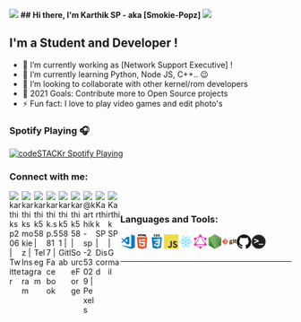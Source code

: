 <img src="https://emojis.slackmojis.com/emojis/images/1531849430/4246/blob-sunglasses.gif?1531849430" width="30"/> <b> ## Hi there, I'm Karthik SP - aka [Smokie-Popz] </b> <img src="https://emojis.slackmojis.com/emojis/images/1531849430/4246/blob-sunglasses.gif?1531849430" width="30"/>


## I'm a Student and Developer !

- 🔭 I’m currently working as [Network Support Executive] !
- 🌱 I’m currently learning Python, Node JS, C++.. 😉
- 👯 I’m looking to collaborate with other kernel/rom developers
- 🥅 2021 Goals: Contribute more to Open Source projects
- ⚡ Fun fact: I love to play video games and edit photo's

### Spotify Playing 🎧
[<img src="https://now-playing-codestackr.vercel.app/api/spotify-playing" alt="codeSTACKr Spotify Playing" width="350" />](https://open.spotify.com/playlist/1TLtqSVyiUE5hReeSB8mua)

### Connect with me:

[<img align="left" alt="karthiksp206 | Twitter" width="22px" src="https://cdn.jsdelivr.net/npm/simple-icons@v3/icons/twitter.svg" />][twitter]
[<img align="left" alt="karthiksmokiez | Instagram" width="22px" src="https://cdn.jsdelivr.net/npm/simple-icons@v3/icons/instagram.svg" />][instagram]
[<img align="left" alt="karthik558 | Telegram" width="22px" src="https://cdn.jsdelivr.net/npm/simple-icons@v3/icons/telegram.svg" />][telegram]
[<img align="left" alt="karthik.sp.5817 | Facebook" width="22px" src="https://cdn.jsdelivr.net/npm/simple-icons@v3/icons/facebook.svg" />][facebook]
[<img align="left" alt="karthik5581 | Gitlab" width="22px" src="https://cdn.jsdelivr.net/npm/simple-icons@v3/icons/gitlab.svg" />][gitlab]
[<img align="left" alt="karthik558 | SourceForge" width="22px" src="https://cdn.jsdelivr.net/npm/simple-icons@v3/icons/sourceforge.svg" />][sourceforge]
[<img align="left" alt="@karthik-sp-253029 | Pexels" width="22px" src="https://cdn.jsdelivr.net/npm/simple-icons@v3/icons/pexels.svg" />][pexels]
[<img align="left" alt="Karthik SP | Discord" width="22px" src="https://cdn.jsdelivr.net/npm/simple-icons@v3/icons/discord.svg" />][discord]
[<img align="left" alt="Karthik SP | Gmail" width="22px" src="https://cdn.jsdelivr.net/npm/simple-icons@v3/icons/gmail.svg" />][gmail]
<br />

### Languages and Tools:

[<img align="left" alt="Visual Studio Code" width="26px" src="https://raw.githubusercontent.com/github/explore/80688e429a7d4ef2fca1e82350fe8e3517d3494d/topics/visual-studio-code/visual-studio-code.png" />][webdevplaylist]
[<img align="left" alt="HTML5" width="26px" src="https://raw.githubusercontent.com/github/explore/80688e429a7d4ef2fca1e82350fe8e3517d3494d/topics/html/html.png" />][webdevplaylist]
[<img align="left" alt="CSS3" width="26px" src="https://raw.githubusercontent.com/github/explore/80688e429a7d4ef2fca1e82350fe8e3517d3494d/topics/css/css.png" />][cssplaylist]
[<img align="left" alt="JavaScript" width="26px" src="https://raw.githubusercontent.com/github/explore/80688e429a7d4ef2fca1e82350fe8e3517d3494d/topics/javascript/javascript.png" />][jsplaylist]
[<img align="left" alt="React" width="26px" src="https://raw.githubusercontent.com/github/explore/80688e429a7d4ef2fca1e82350fe8e3517d3494d/topics/react/react.png" />][reactplaylist]
[<img align="left" alt="GraphQL" width="26px" src="https://raw.githubusercontent.com/github/explore/80688e429a7d4ef2fca1e82350fe8e3517d3494d/topics/graphql/graphql.png" />][webdevplaylist]
[<img align="left" alt="Node.js" width="26px" src="https://raw.githubusercontent.com/github/explore/80688e429a7d4ef2fca1e82350fe8e3517d3494d/topics/nodejs/nodejs.png" />][webdevplaylist]
[<img align="left" alt="Git" width="26px" src="https://raw.githubusercontent.com/github/explore/80688e429a7d4ef2fca1e82350fe8e3517d3494d/topics/git/git.png" />][webdevplaylist]
[<img align="left" alt="GitHub" width="26px" src="https://raw.githubusercontent.com/github/explore/78df643247d429f6cc873026c0622819ad797942/topics/github/github.png" />][webdevplaylist]
[<img align="left" alt="Terminal" width="26px" src="https://raw.githubusercontent.com/github/explore/80688e429a7d4ef2fca1e82350fe8e3517d3494d/topics/terminal/terminal.png" />][webdevplaylist]

<br />
<br />

---

[twitter]: https://twitter.com/karthiksp206
[instagram]: https://instagram.com/karthiksmokiez
[telegram]: https://t.me/karthik558
[facebook]: https://www.facebook.com/karthik.sp.5817
[gitlab]: https://gitlab.com/karthik5581
[sourceforge]: https://sourceforge.net/u/karthik558
[pexels]: https://www.pexels.com/@karthik-sp-253029
[discord]: https://discord.com/channels/@Karthik-SP
[gmail]: https://mail.google.com/mail/u/0/#inbox.com/channels/karthik.lal558@gmail.com
[webdevplaylist]: https://www.youtube.com/playlist?list=PLkwxH9e_vrAJ0WbEsFA9W3I1W-g_BTsbt
[jsplaylist]: https://www.youtube.com/playlist?list=PLkwxH9e_vrALRJKu7wfXby3MKeflhTu6B
[cssplaylist]: https://www.youtube.com/playlist?list=PLkwxH9e_vrALSdvZuEh6gqQdmDoDIoqz4
[reactplaylist]: https://www.youtube.com/playlist?list=PLkwxH9e_vrAK4TdffpxKY3QGyHCpxFcQ0
